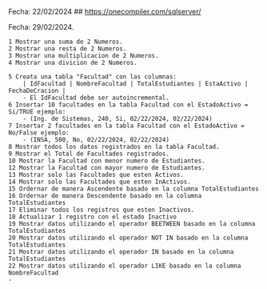Fecha: 22/02/2024
    ## https://onecompiler.com/sqlserver/

Fecha: 29/02/2024.


    1 Mostrar una suma de 2 Numeros.
    2 Mostrar una resta de 2 Numeros.
    3 Mostrar una multiplicacion de 2 Numeros.
    4 Mostrar una divicion de 2 Numeros.

    5 Creata una tabla "Facultad" con las columnas:
        | IdFacultad | NombreFacultad | TotalEstudiantes | EstaActivo | FechaDeCracion |
        - El IdFacultad debe ser autoincremental.
    6 Insertar 10 facultades en la tabla Facultad con el EstadoActivo = Si/TRUE ejemplo:
        - (Ing. de Sistemas, 240, Si, 02/22/2024, 02/22/2024)
    7 Insertar 2 facultades en la tabla Facultad con el EstadoActivo = No/False ejemplo:
        - (INSA, 500, No, 02/22/2024, 02/22/2024)
    8 Mostrar todos los datos registrados en la tabla Facultad.
    9 Mostrar el Total de Facultades registrados.
    10 Mostrar la Facultad con menor numero de Estudiantes.
    12 Mostrar la Facultad con mayor numero de Estudiantes.
    13 Mostrar solo las Facultades que esten Activos.
    14 Mostrar solo las Facultades que esten InActivos.
    15 Ordernar de manera Ascendente basado en la columna TotalEstudiantes
    16 Ordernar de manera Descendente basado en la columna TotalEstudiantes
    17 Eliminar todos los registros que esten Inactivos.
    18 Actualizar 1 registro con el estado Inactivo
    19 Mostrar datos utilizando el operador BEETWEEN basado en la columna TotalEstudiantes
    20 Mostrar datos utilizando el operador NOT IN basado en la columna TotalEstudiantes
    21 Mostrar datos utilizando el operador IN basado en la columna TotalEstudiantes
    22 Mostrar datos utilizando el operador LIKE basado en la columna NombreFacultad
    -